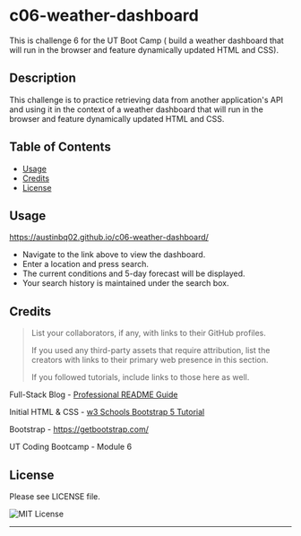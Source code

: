 # c06-weather-dashboard
This is challenge 6 for the UT Boot Camp ( build a weather dashboard that will run in the browser and feature dynamically updated HTML and CSS).

## Description

This challenge is to practice retrieving data from another application's API and using it in the context of a weather dashboard that will run in the browser and feature dynamically updated HTML and CSS.

## Table of Contents


- [Usage](#usage)
- [Credits](#credits)
- [License](#license)



## Usage

https://austinbq02.github.io/c06-weather-dashboard/ 

- Navigate to the link above to view the dashboard.
- Enter a location and press search.
- The current conditions and 5-day forecast will be displayed.
- Your search history is maintained under the search box.


## Credits

> List your collaborators, if any, with links to their GitHub profiles.
> 
> If you used any third-party assets that require attribution, list the creators with links to their primary web presence in this section.
> 
> If you followed tutorials, include links to those here as well.

Full-Stack Blog - [Professional README Guide](https://coding-boot-camp.github.io/full-stack/github/professional-readme-guide)

Initial HTML & CSS - [w3 Schools Bootstrap 5 Tutorial](https://www.w3schools.com/bootstrap5/index.php)

Bootstrap - https://getbootstrap.com/

UT Coding Bootcamp - Module 6

## License

Please see LICENSE file.

![MIT License](https://img.shields.io/github/license/AustinBQ02/c03-password-generator)

---